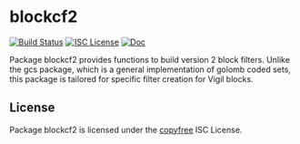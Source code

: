 blockcf2
========

[![Build Status](https://github.com/vigilnetwork/vgl/workflows/Build%20and%20Test/badge.svg)](https://github.com/vigilnetwork/vgl/actions)
[![ISC License](https://img.shields.io/badge/license-ISC-blue.svg)](http://copyfree.org)
[![Doc](https://img.shields.io/badge/doc-reference-blue.svg)](https://pkg.go.dev/github.com/vigilnetwork/vgl/gcs/v2/blockcf2)

Package blockcf2 provides functions to build version 2 block filters.
Unlike the gcs package, which is a general implementation of golomb coded sets,
this package is tailored for specific filter creation for Vigil blocks.

## License

Package blockcf2 is licensed under the [copyfree](http://copyfree.org) ISC
License.




